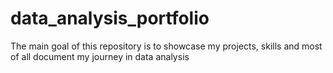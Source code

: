 # data_analysis_portfolio
The main goal of this repository is to showcase my projects, skills and most of all document my journey in data analysis
